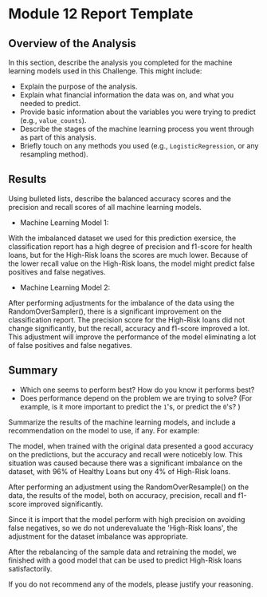 # Module 12 Report Template

## Overview of the Analysis

In this section, describe the analysis you completed for the machine learning models used in this Challenge. This might include:

* Explain the purpose of the analysis.
* Explain what financial information the data was on, and what you needed to predict.
* Provide basic information about the variables you were trying to predict (e.g., `value_counts`).
* Describe the stages of the machine learning process you went through as part of this analysis.
* Briefly touch on any methods you used (e.g., `LogisticRegression`, or any resampling method).

## Results

Using bulleted lists, describe the balanced accuracy scores and the precision and recall scores of all machine learning models.

* Machine Learning Model 1:

With the imbalanced dataset we used for this prediction exersice, the classification report has a high degree of precision and f1-score for 
health loans, but for the High-Risk loans the scores are much lower. Because of the lower recall value on the High-Risk loans, the model 
might predict false positives and false negatives.




* Machine Learning Model 2:

After performing adjustments for the imbalance of the data using the RandomOverSampler(), there is a significant 
improvement on the classification report. The precision score for the High-Risk loans did not change significantly, 
but the recall, accuracy and f1-score improved a lot. This adjustment will improve the performance of the model 
eliminating a lot of false positives and false negatives.


## Summary

* Which one seems to perform best? How do you know it performs best?
* Does performance depend on the problem we are trying to solve? (For example, is it more important to predict the `1`'s, or predict the `0`'s? )

Summarize the results of the machine learning models, and include a recommendation on the model to use, if any. For example:

The model, when trained with the original data presented a good accuracy on the predictions, but the accuracy and recall were noticebly low.
This situation was caused because there was a significant imbalance on the dataset, with 96% of Healthy Loans but ony 4% of High-Risk loans.

After performing an adjustment using the RandomOverResample() on the data, the results of the model, both on accuracy, precision, recall 
and f1-score improved significantly. 

Since it is import that the model perform with high precision on avoiding false negatives, so we do not underevaluate the 'High-Risk loans',
the adjustment for the dataset imbalance was appropriate.

After the rebalancing of the sample data and retraining the model, we finished with a good model that can be used to predict High-Risk 
loans satisfactorily.


If you do not recommend any of the models, please justify your reasoning.

